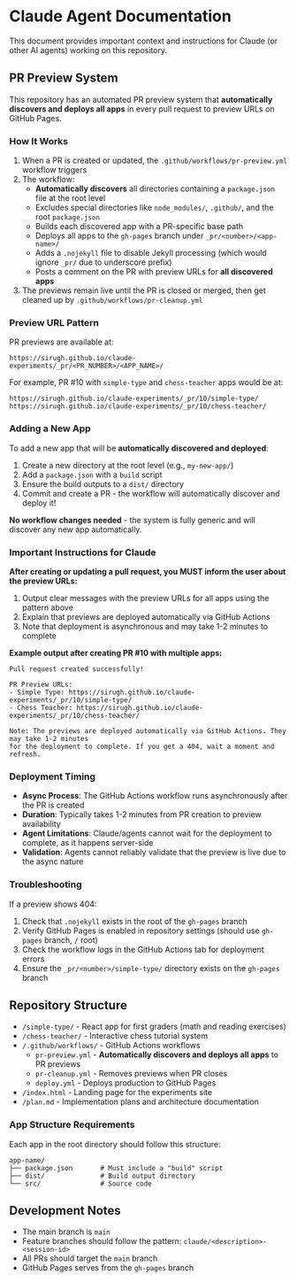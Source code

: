 # Claude Agent Documentation

This document provides important context and instructions for Claude (or other AI agents) working on this repository.

## PR Preview System

This repository has an automated PR preview system that **automatically discovers and deploys all apps** in every pull request to preview URLs on GitHub Pages.

### How It Works

1. When a PR is created or updated, the `.github/workflows/pr-preview.yml` workflow triggers
2. The workflow:
   - **Automatically discovers** all directories containing a `package.json` file at the root level
   - Excludes special directories like `node_modules/`, `.github/`, and the root `package.json`
   - Builds each discovered app with a PR-specific base path
   - Deploys all apps to the `gh-pages` branch under `_pr/<number>/<app-name>/`
   - Adds a `.nojekyll` file to disable Jekyll processing (which would ignore `_pr/` due to underscore prefix)
   - Posts a comment on the PR with preview URLs for **all discovered apps**
3. The previews remain live until the PR is closed or merged, then get cleaned up by `.github/workflows/pr-cleanup.yml`

### Preview URL Pattern

PR previews are available at:
```
https://sirugh.github.io/claude-experiments/_pr/<PR_NUMBER>/<APP_NAME>/
```

For example, PR #10 with `simple-type` and `chess-teacher` apps would be at:
```
https://sirugh.github.io/claude-experiments/_pr/10/simple-type/
https://sirugh.github.io/claude-experiments/_pr/10/chess-teacher/
```

### Adding a New App

To add a new app that will be **automatically discovered and deployed**:

1. Create a new directory at the root level (e.g., `my-new-app/`)
2. Add a `package.json` with a `build` script
3. Ensure the build outputs to a `dist/` directory
4. Commit and create a PR - the workflow will automatically discover and deploy it!

**No workflow changes needed** - the system is fully generic and will discover any new app automatically.

### Important Instructions for Claude

**After creating or updating a pull request, you MUST inform the user about the preview URLs:**

1. Output clear messages with the preview URLs for all apps using the pattern above
2. Explain that previews are deployed automatically via GitHub Actions
3. Note that deployment is asynchronous and may take 1-2 minutes to complete

**Example output after creating PR #10 with multiple apps:**
```
Pull request created successfully!

PR Preview URLs:
- Simple Type: https://sirugh.github.io/claude-experiments/_pr/10/simple-type/
- Chess Teacher: https://sirugh.github.io/claude-experiments/_pr/10/chess-teacher/

Note: The previews are deployed automatically via GitHub Actions. They may take 1-2 minutes
for the deployment to complete. If you get a 404, wait a moment and refresh.
```

### Deployment Timing

- **Async Process**: The GitHub Actions workflow runs asynchronously after the PR is created
- **Duration**: Typically takes 1-2 minutes from PR creation to preview availability
- **Agent Limitations**: Claude/agents cannot wait for the deployment to complete, as it happens server-side
- **Validation**: Agents cannot reliably validate that the preview is live due to the async nature

### Troubleshooting

If a preview shows 404:
1. Check that `.nojekyll` exists in the root of the `gh-pages` branch
2. Verify GitHub Pages is enabled in repository settings (should use `gh-pages` branch, `/` root)
3. Check the workflow logs in the GitHub Actions tab for deployment errors
4. Ensure the `_pr/<number>/simple-type/` directory exists on the `gh-pages` branch

## Repository Structure

- `/simple-type/` - React app for first graders (math and reading exercises)
- `/chess-teacher/` - Interactive chess tutorial system
- `/.github/workflows/` - GitHub Actions workflows
  - `pr-preview.yml` - **Automatically discovers and deploys all apps** to PR previews
  - `pr-cleanup.yml` - Removes previews when PR closes
  - `deploy.yml` - Deploys production to GitHub Pages
- `/index.html` - Landing page for the experiments site
- `/plan.md` - Implementation plans and architecture documentation

### App Structure Requirements

Each app in the root directory should follow this structure:
```
app-name/
├── package.json       # Must include a "build" script
├── dist/              # Build output directory
└── src/               # Source code
```

## Development Notes

- The main branch is `main`
- Feature branches should follow the pattern: `claude/<description>-<session-id>`
- All PRs should target the `main` branch
- GitHub Pages serves from the `gh-pages` branch

